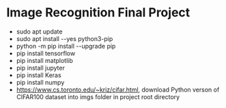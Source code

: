 # Image Recognition Final Project
- sudo apt update
- sudo apt install --yes python3-pip
- python -m pip install --upgrade pip
- pip install tensorflow
- pip install matplotlib
- pip install jupyter
- pip install Keras
- pip install numpy
- https://www.cs.toronto.edu/~kriz/cifar.html, download Python verson of CIFAR100 dataset into imgs folder in project root directory
